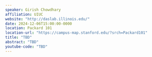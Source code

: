 ```yaml
---
speaker: Girish Chowdhary
affiliation: UIUC
website: "http://daslab.illinois.edu/"
date: 2024-12-06T15:00:00-0000
location: Packard 101
location-url: "https://campus-map.stanford.edu/?srch=Packard101"
title: "TBD"
abstract: "TBD"
youtube-code: "TBD"
---
```

